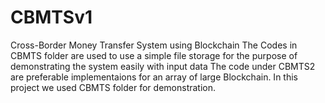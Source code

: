 # CBMTSv1 
Cross-Border Money Transfer System using Blockchain
The Codes in CBMTS folder are used to use 
a simple file storage for the purpose of demonstrating the system easily with input data
The code under CBMTS2 are preferable implementaions for an array of large Blockchain.
In this project we used CBMTS folder for demonstration.

